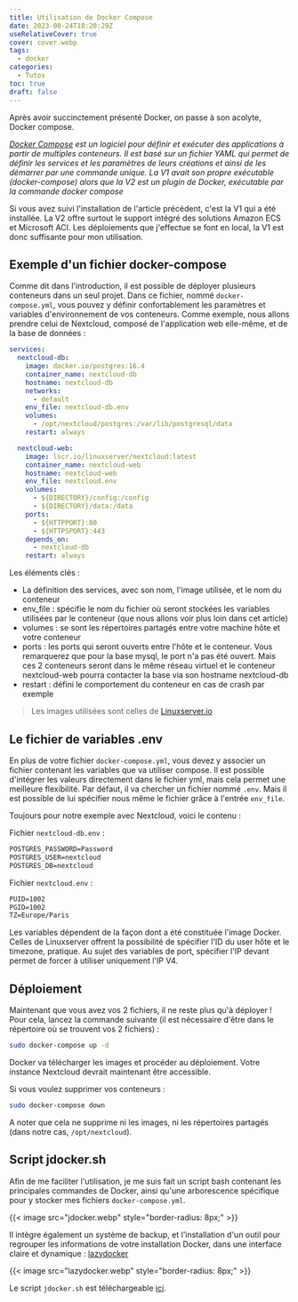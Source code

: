 ```yaml
---
title: Utilisation de Docker Compose
date: 2023-08-24T18:20:29Z
useRelativeCover: true
cover: cover.webp
tags:
  - docker
categories:
  - Tutos
toc: true
draft: false
---
```


Après avoir succinctement présenté Docker, on passe à son acolyte, Docker compose.

*[Docker Compose](https://fr.wikipedia.org/wiki/Docker_(logiciel)) est un logiciel pour définir et exécuter des applications à partir de multiples conteneurs. Il est basé sur un fichier YAML qui permet de définir les services et les paramètres de leurs créations et ainsi de les démarrer par une commande unique. La V1 avait son propre exécutable (docker-compose) alors que la V2 est un plugin de Docker, exécutable par la commande docker compose*

Si vous avez suivi l'installation de l'article précédent, c'est la V1 qui a été installée. La V2 offre surtout le support intégré des solutions Amazon ECS et Microsoft ACI. Les déploiements que j'effectue se font en local, la V1 est donc suffisante pour mon utilisation.

## Exemple d'un fichier docker-compose

Comme dit dans l'introduction, il est possible de déployer plusieurs conteneurs dans un seul projet. Dans ce fichier, nommé `docker-compose.yml`, vous pouvez y définir confortablement les paramètres et variables d'environnement de vos conteneurs. Comme exemple, nous allons prendre celui de Nextcloud, composé de l'application web elle-même, et de la base de données :

```yaml
services:
  nextcloud-db:
    image: docker.io/postgres:16.4
    container_name: nextcloud-db
    hostname: nextcloud-db
    networks:
      - default
    env_file: nextcloud-db.env
    volumes:
      - /opt/nextcloud/postgres:/var/lib/postgresql/data
    restart: always

  nextcloud-web:
    image: lscr.io/linuxserver/nextcloud:latest
    container_name: nextcloud-web
    hostname: nextcloud-web
    env_file: nextcloud.env
    volumes:
      - ${DIRECTORY}/config:/config
      - ${DIRECTORY}/data:/data
    ports:
      - ${HTTPPORT}:80
      - ${HTTPSPORT}:443
    depends_on:
      - nextcloud-db
    restart: always
```

Les éléments clés :

- La définition des services, avec son nom, l'image utilisée, et le nom du conteneur
- env_file : spécifie le nom du fichier où seront stockées les variables utilisées par le conteneur (que nous allons voir plus loin dans cet article)
- volumes : se sont les répertoires partagés entre votre machine hôte et votre conteneur
- ports : les ports qui seront ouverts entre l'hôte et le conteneur. Vous remarquerez que pour la base mysql, le port n'a pas été ouvert. Mais ces 2 conteneurs seront dans le même réseau virtuel et le conteneur nextcloud-web pourra contacter la base via son hostname nextcloud-db
- restart : défini le comportement du conteneur en cas de crash par exemple

> Les images utilisées sont celles de [Linuxserver.io](https://www.linuxserver.io/)

## Le fichier de variables .env

En plus de votre fichier `docker-compose.yml`, vous devez y associer un fichier contenant les variables que va utiliser compose. Il est possible d'intégrer les valeurs directement dans le fichier yml, mais cela permet une meilleure flexibilité. Par défaut, il va chercher un fichier nommé `.env`. Mais il est possible de lui spécifier nous même le fichier grâce à l'entrée `env_file`.

Toujours pour notre exemple avec Nextcloud, voici le contenu :

Fichier `nextcloud-db.env` :

```txt
POSTGRES_PASSWORD=Password
POSTGRES_USER=nextcloud
POSTGRES_DB=nextcloud
```

Fichier `nextcloud.env` :

```txt
PUID=1002
PGID=1002
TZ=Europe/Paris
```

Les variables dépendent de la façon dont a été constituée l'image Docker. Celles de Linuxserver offrent la possibilité de spécifier l'ID du user hôte et le timezone, pratique. Au sujet des variables de port, spécifier l'IP devant permet de forcer à utiliser uniquement l'IP V4.

## Déploiement

Maintenant que vous avez vos 2 fichiers, il ne reste plus qu'à déployer !
Pour cela, lancez la commande suivante (il est nécessaire d'être dans le répertoire où se trouvent vos 2 fichiers) :

```bash
sudo docker-compose up -d
```

Docker va télécharger les images et procéder au déploiement.
Votre instance Nextcloud devrait maintenant être accessible.

Si vous voulez supprimer vos conteneurs :

```bash
sudo docker-compose down
```

A noter que cela ne supprime ni les images, ni les répertoires partagés (dans notre cas, `/opt/nextcloud`).

## Script jdocker.sh

Afin de me faciliter l'utilisation, je me suis fait un script bash contenant les principales commandes de Docker, ainsi qu'une arborescence spécifique pour y stocker mes fichiers `docker-compose.yml`.

{{< image src="jdocker.webp" style="border-radius: 8px;" >}}

Il intègre également un système de backup, et l'installation d'un outil pour regrouper les informations de votre installation Docker, dans une interface claire et dynamique : [lazydocker](https://github.com/jesseduffield/lazydocker)

{{< image src="lazydocker.webp" style="border-radius: 8px;" >}}

Le script `jdocker.sh` est téléchargeable [ici](/https://github.com/jeremky/jdocker.sh).
